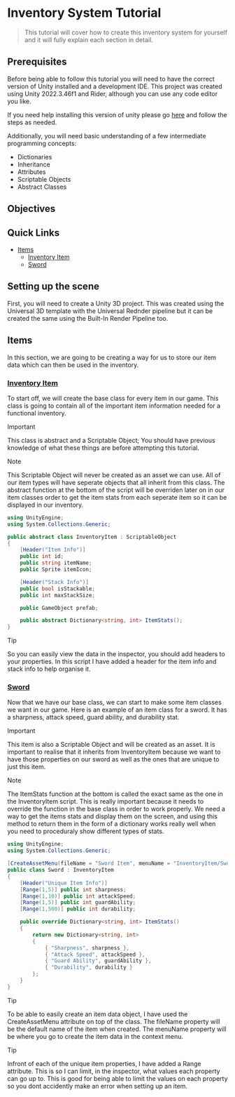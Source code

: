 # Inventory System Tutorial
> This tutorial will cover how to create this inventory system for yourself and it will fully explain each section in detail.


## Prerequisites
Before being able to follow this tutorial you will need to have the correct version of Unity installed and a development IDE. 
This project was created using Unity 2022.3.46f1 and Rider, although you can use any code editor you like.

If you need help installing this version of unity please go [here](INSTALLUNITY.md) and follow the steps as needed.

Additionally, you will need basic understanding of a few intermediate programming concepts:
- Dictionaries
- Inheritance
- Attributes
- Scriptable Objects
- Abstract Classes


## Objectives


## Quick Links
- [Items](#items)
  - [Inventory Item](#inventory-item)
  - [Sword](#sword)


## Setting up the scene
First, you will need to create a Unity 3D project. This was created using the Universal 3D template with the Universal Rednder
pipeline but it can be created the same using the Built-In Render Pipeline too.


## Items
In this section, we are going to be creating a way for us to store our item data which can then be used in the inventory. 

### [Inventory Item](InventoryItem.md)
To start off, we will create the base class for every item in our game. This class is going to contain all of the important item information needed
for a functional inventory.

> [!IMPORTANT]
> This class is abstract and a Scriptable Object; You should have previous knowledge of what these things are before attempting this tutorial.

> [!NOTE]
> This Scriptable Object will never be created as an asset we can use. All of our item types will have seperate objects that all inherit from this class.
> The abstract function at the bottom of the script will be overriden later on in our item classes order to get the item stats from each seperate item so
> it can be displayed in our inventory.

```cs
using UnityEngine;
using System.Collections.Generic;

public abstract class InventoryItem : ScriptableObject
{
    [Header("Item Info")]
    public int id; 
    public string itemName; 
    public Sprite itemIcon;

    [Header("Stack Info")]
    public bool isStackable; 
    public int maxStackSize;

    public GameObject prefab;

    public abstract Dictionary<string, int> ItemStats();
}
```

> [!TIP]
> So you can easily view the data in the inspector, you should add headers to your properties. In this script I have added a header for the item info and
> stack info to help organise it.


### [Sword](Sword.md)
Now that we have our base class, we can start to make some item classes we want in our game. Here is an example of an item class for
a sword. It has a sharpness, attack speed, guard ability, and durability stat.

>[!IMPORTANT]
> This item is also a Scriptable Object and will be created as an asset. It is important to realise that it inherits from InventoryItem because we want
> to have those properties on our sword as well as the ones that are unique to just this item.

>[!NOTE]
> The ItemStats function at the bottom is called the exact same as the one in the InventoryItem script. This is really important
> because it needs to override the function in the base class in order to work properly. We need a way to get the items stats and
> display them on the screen, and using this method to return them in the form of a dictionary works really well when you need to
> proceduraly show different types of stats.

```cs
using UnityEngine;
using System.Collections.Generic;

[CreateAssetMenu(fileName = "Sword Item", menuName = "InventoryItem/Sword")]
public class Sword : InventoryItem
{
    [Header("Unique Item Info")]
    [Range(1,5)] public int sharpness;
    [Range(1,10)] public int attackSpeed;
    [Range(1,5)] public int guardAbility;
    [Range(1,500)] public int durability;

    public override Dictionary<string, int> ItemStats()
    {
        return new Dictionary<string, int>
        {
            { "Sharpness", sharpness },
            { "Attack Speed", attackSpeed },
            { "Guard Ability", guardAbility },
            { "Durability", durability }
        };
    }
}
```

>[!TIP]
> To be able to easily create an item data object, I have used the CreateAssetMenu attribute on top of the class. The fileName property will be
> the default name of the item when created. The menuName property will be where you go to create the item data in the context menu.

>[!TIP]
> Infront of each of the unique item properties, I have added a Range attribute. This is so I can limit, in the inspector, what values each property can
> go up to. This is good for being able to limit the values on each property so you dont accidently make an error when setting up an item.
